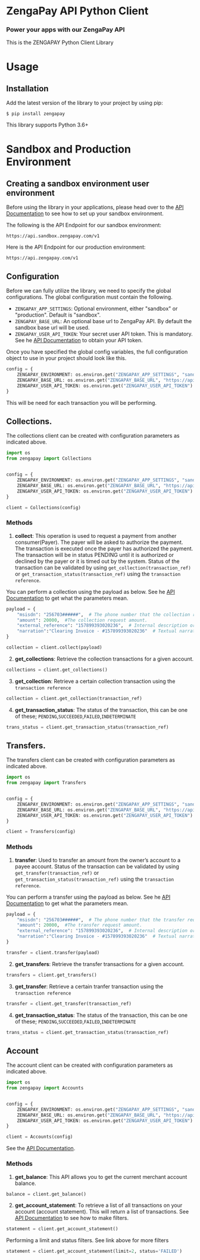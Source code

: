 # ZengaPay API Python Client
### Power your apps with our ZengaPay API

This is the ZENGAPAY Python Client Library

# Usage
## Installation
Add the latest version of the library to your project by using pip:

```
$ pip install zengapay
```

This library supports Python 3.6+

# Sandbox and Production Environment
## Creating a sandbox environment user environment
Before using the library in your applications, please head over to the [API Documentation](https://developers.zengapay.com/#getting-started) to see how to set up your sandbox environment.

The following is the API Endpoint for our sandbox environment:

```
https://api.sandbox.zengapay.com/v1
```

Here is the API Endpoint for our production environment:

```
https://api.zengapay.com/v1
```

## Configuration
Before we can fully utilize the library, we need to specify the global configurations. The global configuration must contain the following.

- `ZENGAPAY_APP_SETTINGS`: Optional environment, either "sandbox" or "production". Default is "sandbox".
- `ZENGAPAY_BASE_URL`: An optional base url to ZengaPay API. By default the sandbox base url will be used.
- `ZENGAPAY_USER_API_TOKEN`: Your secret user API token. This is mandatory. See he [API Documentation](https://developers.zengapay.com/#getting-started) to obtain your API token.

Once you have specified the global config variables, the full configuration object to use in your project should look like this.

```python
config = {
    ZENGAPAY_ENVIRONMENT: os.environ.get("ZENGAPAY_APP_SETTINGS", "sandbox"),
    ZENGAPAY_BASE_URL: os.environ.get("ZENGAPAY_BASE_URL", "https://api.sandbox.zengapay.com/v1"),
    ZENGAPAY_USER_API_TOKEN: os.environ.get("ZENGAPAY_USER_API_TOKEN")
}
```

This will be need for each transaction you will be performing.

## Collections.
The collections client can be created with configuration parameters as indicated above.

```python
import os
from zengapay import Collections


config = {
    ZENGAPAY_ENVIRONMENT: os.environ.get("ZENGAPAY_APP_SETTINGS", "sandbox"),
    ZENGAPAY_BASE_URL: os.environ.get("ZENGAPAY_BASE_URL", "https://api.sandbox.zengapay.com/v1"),
    ZENGAPAY_USER_API_TOKEN: os.environ.get("ZENGAPAY_USER_API_TOKEN")
}

client = Collections(config)
```

### Methods
1. **collect**: This operation is used to request a payment from another consumer(Payer). The payer will be asked to authorize the payment. The transaction is executed once the payer has authorized the payment. The transaction will be in status PENDING until it is authorized or declined by the payer or it is timed out by the system. Status of the transaction can be validated by using `get_collection(transaction_ref)` or `get_transaction_status(transaction_ref)` using the `transaction reference`.

You can perform a collection using the payload as below. See he [API Documentation](https://developers.zengapay.com/#collections) to get what the parameters mean.

```python
payload = {
    "msisdn": "256703######",  # The phone number that the collection request is intended for.
    "amount": 20000,  #The collection request amount.
    "external_reference": "157899393020236",  # Internal description or reason for this collection request and must be unique for every request. 
    "narration":"Clearing Invoice - #157899393020236"  # Textual narrative describing the transaction. 
}

collection = client.collect(payload)
```

2. **get_collections**: Retrieve the collection transactions for a given account.

```python
collections = client.get_collections()
```

3. **get_collection**: Retrieve a certain collection transaction using the `transaction reference`

```python
collection = client.get_collection(transaction_ref)
```

4. **get_transaction_status**: The status of the transaction, this can be one of these; `PENDING`,`SUCCEEDED`,`FAILED`,`INDETERMINATE`

```python
trans_status = client.get_transaction_status(transaction_ref)
```

## Transfers.
The transfers client can be created with configuration parameters as indicated above.

```python
import os
from zengapay import Transfers


config = {
    ZENGAPAY_ENVIRONMENT: os.environ.get("ZENGAPAY_APP_SETTINGS", "sandbox"),
    ZENGAPAY_BASE_URL: os.environ.get("ZENGAPAY_BASE_URL", "https://api.sandbox.zengapay.com/v1"),
    ZENGAPAY_USER_API_TOKEN: os.environ.get("ZENGAPAY_USER_API_TOKEN")
}

client = Transfers(config)
```

### Methods
1. **transfer**: Used to transfer an amount from the owner’s account to a payee account. Status of the transaction can be validated by using `get_transfer(transaction_ref)` or `get_transaction_status(transaction_ref)` using the `transaction reference`.

You can perform a transfer using the payload as below. See he [API Documentation](https://developers.zengapay.com/#transfers) to get what the parameters mean.

```python
payload = {
    "msisdn": "256703######",  # The phone number that the transfer request is intended for.
    "amount": 20000,  #The transfer request amount.
    "external_reference": "157899393020236",  # Internal description or reason for this transfer request and must be unique for every request. 
    "narration":"Clearing Invoice - #157899393020236"  # Textual narrative describing the transaction. 
}

transfer = client.transfer(payload)
```

2. **get_transfers**: Retrieve the transfer transactions for a given account.

```python
transfers = client.get_transfers()
```

3. **get_transfer**: Retrieve a certain tranfer transaction using the `transaction reference`

```python
transfer = client.get_transfer(transaction_ref)
```

4. **get_transaction_status**: The status of the transaction, this can be one of these; `PENDING`,`SUCCEEDED`,`FAILED`,`INDETERMINATE`

```python
trans_status = client.get_transaction_status(transaction_ref)
```

## Account
The account client can be created with configuration parameters as indicated above.

```python
import os
from zengapay import Accounts


config = {
    ZENGAPAY_ENVIRONMENT: os.environ.get("ZENGAPAY_APP_SETTINGS", "sandbox"),
    ZENGAPAY_BASE_URL: os.environ.get("ZENGAPAY_BASE_URL", "https://api.sandbox.zengapay.com/v1"),
    ZENGAPAY_USER_API_TOKEN: os.environ.get("ZENGAPAY_USER_API_TOKEN")
}

client = Accounts(config)
```

See the [API Documentation](https://developers.zengapay.com/#account).

### Methods
1. **get_balance**: This API allows you to get the current merchant account balance.

```python
balance = client.get_balance()
```

2. **get_account_statement**: To retrieve a list of all transactions on your account (account statement). This will return a list of transactions. See [API Documentation](https://developers.zengapay.com/#account-statement) to see how to make filters.

```python
statement = client.get_account_statement()
```

Performing a limit and status filters. See link above for more filters

```python
statement = client.get_account_statement(limit=2, status='FAILED')
```
